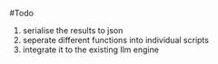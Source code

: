#Todo

1. serialise the results to json
2. seperate different functions into individual scripts 
3. integrate it to the existing llm engine